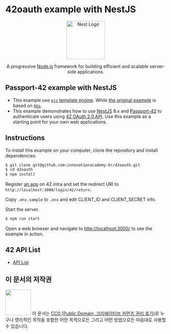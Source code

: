 # 42oauth example with NestJS

<p align="center">
  <a href="http://nestjs.com/" target="blank"><img src="https://nestjs.com/img/logo-small.svg" width="120" alt="Nest Logo" /></a>
</p>

  <p align="center">A progressive <a href="http://nodejs.org" target="_blank">Node.js</a> framework for building efficient and scalable server-side applications.</p>

## Passport-42 example with NestJS

- This example use [`ejs` template engine](https://ejs.co/).
  While [the original example](https://github.com/pandark/passport-42-example)
  is based on [`hbs`](https://handlebarsjs.com/).
- This example demonstrates how to use [NestJS](https://nestjs.com/) 8.x and
  [Passport-42](http://www.passportjs.org/packages/passport-42/) to authenticate
  users using [42 OAuth 2.0 API](https://api.intra.42.fr/apidoc).
  Use this example as a starting point for your own web applications.

## Instructions

To install this example on your computer, clone the repository and install
dependencies.

```bash
$ git clone git@github.com:innovationacademy-kr/42oauth.git
$ cd 42oauth
$ npm install
```

Register [an app](https://profile.intra.42.fr/oauth/applications) on 42 intra
and set the redirect URI to `http://localhost:3000/login/42/return`.

Copy `.env.sample` to `.env` and edit CLIENT_ID and CLIENT_SECRET info.

Start the server.

```bash
$ npm run start
```

Open a web browser and navigate to
[http://localhost:3000/](http://127.0.0.1:3000/)
to see the example in action.

## 42 API List

- [API List](./docs/42api.md)

## 이 문서의 저작권

<img src="https://mirrors.creativecommons.org/presskit/buttons/88x31/png/cc-zero.png" width="80px"></img>
이 문서는 [CC0 (Public Domain, 크리에이티브 커먼즈 권리 포기)](LICENSE)로 누구나 영리적인 목적을 포함한 어떤 목적으로든 그리고 어떤 방법으로든 마음대로 사용할 수 있습니다.
